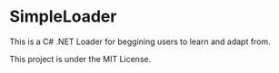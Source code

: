 # SimpleLoader
This is a C# .NET Loader for beggining users to learn and adapt from.

This project is under the MIT License.
